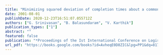 ```yaml
---
title: "Minimizing squared deviation of completion times about a common due date - algorithms and heuristics"
date: 2001-08-01
publishDate: 2020-12-23T16:51:07.055712Z
authors: ["G. Srinivasan", "B. Balasundaram", "V. Karthik"]
publication_types: ["1"]
abstract: ""
featured: false
publication: "*Proceedings of the Ist International Conference on Logistics and Supply Chain Management*"
url_pdf: "https://books.google.com/books?id=AvheqE0D8ZIC&lpg=PP1&dq=8177641859&pg=PP1#v=onepage&q&f=false"
---
```


